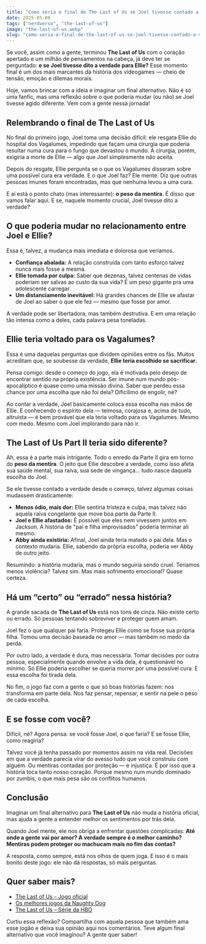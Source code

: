 ```yaml
---
title: "Como seria o final de The Last of Us se Joel tivesse contado a verdade para Ellie?"
date: 2025-05-08
tags: ["nerdverso", "the-last-of-us"]
image: "the-last-of-us.webp"
slug: "como-seria-o-final-de-the-last-of-us-se-joel-tivesse-contado-a-verdade-para-ellie"
---
```


Se você, assim como a gente, terminou **The Last of Us** com o coração apertado e um milhão de pensamentos na cabeça, já deve ter se perguntado: **e se Joel tivesse dito a verdade para Ellie?** Esse momento final é um dos mais marcantes da história dos videogames — cheio de tensão, emoção e dilemas morais.

Hoje, vamos brincar com a ideia e imaginar um final alternativo. Não é só uma fanfic, mas uma reflexão sobre o que poderia mudar (ou não) se Joel tivesse agido diferente. Vem com a gente nessa jornada!

## Relembrando o final de The Last of Us

No final do primeiro jogo, Joel toma uma decisão difícil: ele resgata Ellie do hospital dos Vagalumes, impedindo que façam uma cirurgia que poderia resultar numa cura para o fungo que devastou o mundo. A cirurgia, porém, exigiria a morte de Ellie — algo que Joel simplesmente não aceita.

Depois do resgate, Ellie pergunta se o que os Vagalumes disseram sobre uma possível cura era verdade. E o que Joel faz? Ele mente. Diz que outras pessoas imunes foram encontradas, mas que nenhuma levou a uma cura.

E aí está o ponto chato (mas interessante): **o peso da mentira**. É disso que vamos falar aqui. E se, naquele momento crucial, Joel tivesse dito a verdade?

## O que poderia mudar no relacionamento entre Joel e Ellie?

Essa é, talvez, a mudança mais imediata e dolorosa que veríamos.

*   **Confiança abalada:** A relação construída com tanto esforço talvez nunca mais fosse a mesma.
*   **Ellie tomada por culpa:** Saber que dezenas, talvez centenas de vidas poderiam ser salvas ao custo da sua vida? É um peso gigante pra uma adolescente carregar.
*   **Um distanciamento inevitável:** Há grandes chances de Ellie se afastar de Joel ao saber o que ele fez — mesmo que fosse por amor.

A verdade pode ser libertadora, mas também destrutiva. E em uma relação tão intensa como a deles, cada palavra pesa toneladas.

## Ellie teria voltado para os Vagalumes?

Essa é uma daquelas perguntas que dividem opiniões entre os fãs. Muitos acreditam que, se soubesse da verdade, **Ellie teria escolhido se sacrificar**.

Pensa comigo: desde o começo do jogo, ela é motivada pelo desejo de encontrar sentido na própria existência. Ser imune num mundo pós-apocalíptico é quase como uma missão divina. Saber que perdeu essa chance por uma escolha que não foi dela? Dificílimo de engolir, né?

Ao contar a verdade, Joel basicamente coloca essa escolha nas mãos de Ellie. E conhecendo o espírito dela — teimosa, corajosa e, acima de tudo, altruísta — é bem provável que ela teria voltado para os Vagalumes. Mesmo com medo. Mesmo com Joel implorando para não ir.

## The Last of Us Part II teria sido diferente?

Ah, essa é a parte mais intrigante. Todo o enredo da Parte II gira em torno do **peso da mentira**. O jeito que Ellie descobre a verdade, como isso afeta sua saúde mental, sua raiva, sua sede de vingança... tudo nasce daquela escolha do Joel.

Se ele tivesse contado a verdade desde o começo, talvez algumas coisas mudassem drasticamente:

*   **Menos ódio, mais dor:** Ellie sentiria tristeza e culpa, mas talvez não aquela raiva congelante que move boa parte da Parte II.
*   **Joel e Ellie afastados:** É possível que eles nem vivessem juntos em Jackson. A história de "pai e filha improvisados" poderia terminar ali mesmo.
*   **Abby ainda existiria:** Afinal, Joel ainda teria matado o pai dela. Mas o contexto mudaria. Ellie, sabendo da própria escolha, poderia ver Abby de outro jeito.

Resumindo: a história mudaria, mas o mundo seguiria sendo cruel. Teríamos menos violência? Talvez sim. Mas mais sofrimento emocional? Quase certeza.

## Há um “certo” ou “errado” nessa história?

A grande sacada de **The Last of Us** está nos tons de cinza. Não existe certo ou errado. Só pessoas tentando sobreviver e proteger quem amam.

Joel fez o que qualquer pai faria. Protegeu Ellie como se fosse sua própria filha. Tomou uma decisão baseada no amor — mas também no medo da perda.

Por outro lado, a verdade é dura, mas necessária. Tomar decisões por outra pessoa, especialmente quando envolve a vida dela, é questionável no mínimo. Só Ellie poderia escolher se queria morrer por uma possível cura. E essa escolha foi tirada dela.

No fim, o jogo faz com a gente o que só boas histórias fazem: nos transforma em parte dela. Nos faz pensar, repensar, e sentir na pele o peso de cada escolha.

## E se fosse com você?

Difícil, né? Agora pensa: se você fosse Joel, o que faria? E se fosse Ellie, como reagiria?

Talvez você já tenha passado por momentos assim na vida real. Decisões em que a verdade parecia virar do avesso tudo que você construiu com alguém. Ou mentiras contadas por proteção — e injustiça. É por isso que a história toca tanto nosso coração. Porque mesmo num mundo dominado por zumbis, o que mais pesa são os conflitos humanos.

## Conclusão

Imaginar um final alternativo para **The Last of Us** não muda a história oficial, mas ajuda a gente a entender melhor os sentimentos por trás dela.

Quando Joel mente, ele nos obriga a enfrentar questões complicadas: **Até onde a gente vai por amor? A verdade sempre é o melhor caminho? Mentiras podem proteger ou machucam mais no fim das contas?**

A resposta, como sempre, está nos olhos de quem joga. E isso é o mais bonito deste jogo: ele não dá respostas, só mais perguntas.

## Quer saber mais?

*   [The Last of Us – Jogo oficial](https://www.playstation.com/pt-br/games/the-last-of-us-part-i/)
*   [Os melhores jogos da Naughty Dog](https://nerdatico.com.br/melhores-jogos-da-naughty-dog)
*   [The Last of Us – Série da HBO](https://www.hbo.com/the-last-of-us)

Curtiu essa reflexão? Compartilha com aquela pessoa que também ama esse jogão e deixa sua opinião aqui nos comentários. Teve algum final alternativo que você imaginou? A gente quer saber!